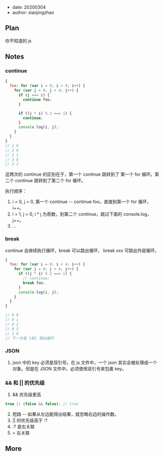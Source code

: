 - date: 20200304
- author: xiaojingzhao

## Plan

你不知道的 js

## Notes

### continue

```js
{
  foo: for (var i = 0; i < 4; i++) {
    for (var j = 0; j < 4; j++) {
      if (j === i) {
        continue foo;
      }

      if ((j * i) % 2 === 1) {
        continue;
      }
      console.log(i, j);
    }
  }
}
// 1 0
// 2 0
// 2 1
// 3 0
// 3 2
```

这两次的 continue 的区别在于，第一个 continue 跳转到了 第一个 for 循环。第二个 continue 跳转到了第二个 for 循环。

执行顺序：

1.  i = 0, j = 0, 第一个 continue -- continue foo，直接到第一个 for 循环，i++。
2.  i = 1, j = 0, i \* j 为奇数，到第二个 continue，跳过下面的 console.log，j++。
3.  ...

### break

continue 会继续执行循环，break 可以跳出循环， break xxx 可跳出外层循环。

```js
{
  foo: for (var i = 0; i < 4; i++) {
    for (var j = 0; j < 4; j++) {
      if ((j * i) % 2 === 1) {
        // continue;
        break foo;
      }
      console.log(i, j);
    }
  }
}

// 0 0
// 0 1
// 0 2
// 0 3
// 1 0
// 下一步是 1和1 跳出循环
```

### JSON

1. json 中的 key 必须是双引号。在 js 文件中，一个 json 其实会被处理成一个对象。但是在 JSON 文件中，必须使用双引号来包裹 key。

### && 和 || 的优先级

1. && 优先级更高

```js
true || (false && false); // true
```

2. 短路 -- 如果从左边能得出结果，就忽略右边的操作数。
3. || 的优先级高于 :?
4. :? 是右关联
5. = 右关联

## More
